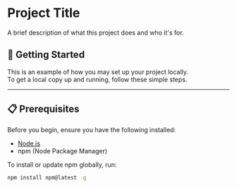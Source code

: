# Project Title

A brief description of what this project does and who it's for.

## 🚀 Getting Started

This is an example of how you may set up your project locally.  
To get a local copy up and running, follow these simple steps.

---

## 📋 Prerequisites

Before you begin, ensure you have the following installed:

- [Node.js](https://nodejs.org/)
- npm (Node Package Manager)

To install or update npm globally, run:

```bash
npm install npm@latest -g

